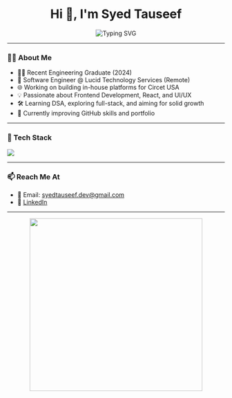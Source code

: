 <h1 align="center">Hi 👋, I'm Syed Tauseef</h1>

<p align="center">
  <img src="https://readme-typing-svg.herokuapp.com?font=Fira+Code&size=24&duration=3000&pause=1000&color=40C9FF&vCenter=true&width=500&lines=Softwate+Developer;MERN+Stack+Learner;Software+Engineer+@+Lucid+Technology+Services" alt="Typing SVG" />
</p>

---

### 👨‍💻 About Me

- 🧑‍🎓 Recent Engineering Graduate (2024)  
- 💼 Software Engineer @ Lucid Technology Services (Remote)  
- 🌐 Working on building in-house platforms for Circet USA  
- 💡 Passionate about Frontend Development, React, and UI/UX  
- 🛠️ Learning DSA, exploring full-stack, and aiming for solid growth  
- 🌱 Currently improving GitHub skills and portfolio

---

### 🧰 Tech Stack

<p align="left">
  <img src="https://skillicons.dev/icons?i=html,css,js,react,nodejs,express,mongodb,tailwind,bootstrap,git,github" />
</p>

---


### 📫 Reach Me At

- 📧 Email: syedtauseef.dev@gmail.com  
- 💼 [LinkedIn](https://www.linkedin.com/in/syed-tauseef)

---

<p align="center">
  <img src="https://media.giphy.com/media/qgQUggAC3Pfv687qPC/giphy.gif" width="400" />
</p>
